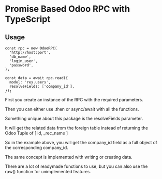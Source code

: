 # Promise Based Odoo RPC with TypeScript

## Usage

```
const rpc = new OdooRPC(
  'http://host:port',
  'db_name',
  'login_user',
  'password',
);

const data = await rpc.read({
  model: 'res.users',
  resolveFields: ['company_id'],
});
```

First you create an instance of the RPC with the required parameters.

Then you can either use .then or async/await with all the functions.

Something unique about this package is the resolveFields parameter.

It will get the related data from the foreign table instead of returning the Odoo Tuple of [ id, _rec_name ]

So in the example above, you will get the company_id field as a full object of the corresponding company_id.

The same concept is implemented with writing or creating data.

There are a lot of readymade functions to use, but you can also use the raw() function for unimplemented features.
